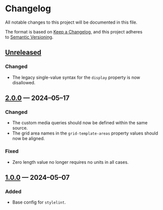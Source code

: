 <!-- markdownlint-disable MD024 -->
# Changelog

All notable changes to this project will be documented in this file.

The format is based on [Keep a Changelog](https://keepachangelog.com), and this project adheres to [Semantic Versioning](https://semver.org).

## [Unreleased]

### Changed

- The legacy single-value syntax for the `display` property is now disallowed.

## [2.0.0] — 2024–05–17

### Changed

- The custom media queries should now be defined within the same source.
- The grid area names in the `grid-template-areas` property values should now be aligned.

### Fixed

- Zero length value no longer requires no units in all cases.

## [1.0.0] — 2024–05–07

### Added

- Base config for `stylelint`.

[Unreleased]: https://github.com/firefoxic/stylelint-config/compare/v2.0.0...HEAD
[2.0.0]: https://github.com/firefoxic/stylelint-config/compare/v1.0.0...v2.0.0
[1.0.0]: https://github.com/firefoxic/stylelint-config/releases/tag/v1.0.0
